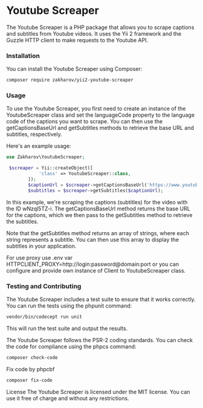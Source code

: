 # Youtube Screaper
The Youtube Screaper is a PHP package that allows you to scrape captions and subtitles from Youtube videos. It uses the Yii 2 framework and the Guzzle HTTP client to make requests to the Youtube API.

### Installation
You can install the Youtube Screaper using Composer:
```bash
composer require zakharov/yii2-youtube-screaper
```
### Usage
To use the Youtube Screaper, you first need to create an instance of the YoutubeScreaper class and set the languageCode property to the language code of the captions you want to scrape. You can then use the getCaptionsBaseUrl and getSubtitles methods to retrieve the base URL and subtitles, respectively.

Here's an example usage:
```php
use Zakharov\YoutubeScreaper;

 $screaper = Yii::createObject([
            'class' => YoutubeScreaper::class,
        ]);
        $captionUrl = $screaper->getCaptionsBaseUrl('https://www.youtube.com/watch?v=wNzql5TZ-i');
        $subtitles = $screaper->getSubtitles($captionUrl);
```
In this example, we're scraping the captions (subtitles) for the video with the ID wNzql5TZ-i. The getCaptionsBaseUrl method returns the base URL for the captions, which we then pass to the getSubtitles method to retrieve the subtitles.

Note that the getSubtitles method returns an array of strings, where each string represents a subtitle. You can then use this array to display the subtitles in your application.

For use proxy use .env var HTTPCLIENT_PROXY=http://login:password@domain:port or you can configure and provide own instance of Client to YoutubeScreaper class.

### Testing and Contributing
The Youtube Screaper includes a test suite to ensure that it works correctly. You can run the tests using the phpunit command:
```bash
vendor/bin/codecept run unit
```
This will run the test suite and output the results.

The Youtube Screaper follows the PSR-2 coding standards. You can check the code for compliance using the phpcs command:

```bash
composer check-code
```
Fix code by phpcbf
```bash
composer fix-code
```
License
The Youtube Screaper is licensed under the MIT license. You can use it free of charge and without any restrictions.